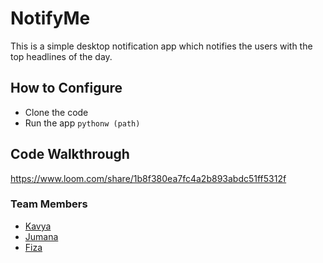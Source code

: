 # NotifyMe

This is a simple desktop notification app which notifies the users with the top headlines of the day.

## How to Configure

* Clone the code
* Run the app `pythonw (path)`

## Code Walkthrough

https://www.loom.com/share/1b8f380ea7fc4a2b893abdc51ff5312f

### Team Members

* [Kavya](https://github.com/kavya2001)
* [Jumana](https://github.com/jumana316)
* [Fiza](https://github.com/fiza2671)
